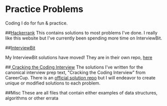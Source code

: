 # Practice Problems
Coding I do for fun &amp; practice.

##[Hackerrank](https://www.hackerrank.com/) 
This contains solutions to most problems I've done.  I really like this website but I've currently been spending more time on InterviewBit.  

##[InterviewBit](https://www.interviewbit.com/)

My InterviewBit solutions have moved! They are in their own repo, [here](https://www.github.com/alex-keyes/interviewbit)  

##[ Cracking the Coding Interview](http://www.eenadupratibha.net/Engineering-Colleges/Engineering-Jobs/Documents/crackingthecodinginterview.pdf)
The solutions I've written for the canonical interview prep text, "Cracking the Coding Interview" from CareerCup.  There is an [official solution repo](https://github.com/careercup/CtCI-6th-Edition-cpp) but I will endeavor to create unique or modified solutions to each problem. 

##Misc
These are all files that contain either examples of data structures, algorithms or other errata 